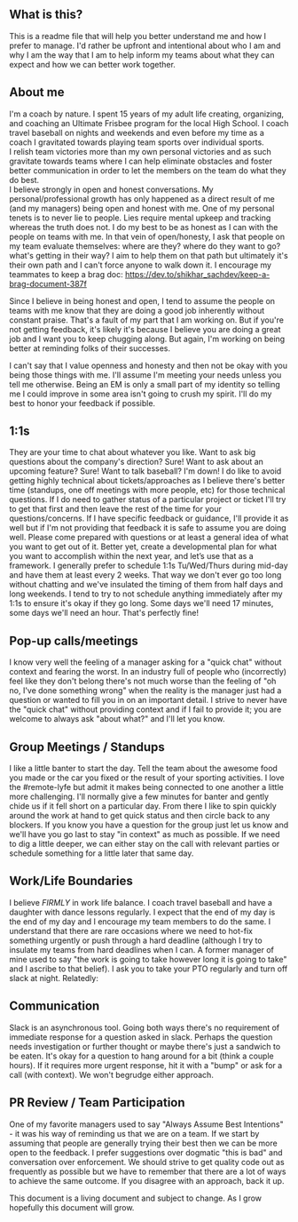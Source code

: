 ## What is this?
This is a readme file that will help you better understand me and how I prefer to manage.
I'd rather be upfront and intentional about who I am and why I am the way that I am to help inform my teams about what they can expect and how we can better work together.

## About me
I'm a coach by nature. I spent 15 years of my adult life creating, organizing, and coaching an Ultimate Frisbee program for the local High School.
I coach travel baseball on nights and weekends and even before my time as a coach I gravitated towards playing team sports over individual sports.  
I relish team victories more than my own personal victories and as such gravitate towards teams where I can help eliminate obstacles and foster better communication in order to let the members on the team do what they do best.  
I believe strongly in open and honest conversations. My personal/professional growth has only happened as a direct result of me (and my managers) being open and honest with me.
One of my personal tenets is to never lie to people.  Lies require mental upkeep and tracking whereas the truth does not.  I do my best to be as honest as I can with the people on teams with me.
In that vein of open/honesty, I ask that people on my team evaluate themselves: where are they? where do they want to go? what's getting in their way?  I aim to help them on that path but ultimately it's their own path and I can't force anyone to walk down it. I encourage my teammates to keep a brag doc: https://dev.to/shikhar_sachdev/keep-a-brag-document-387f

Since I believe in being honest and open, I tend to assume the people on teams with me know that they are doing a good job inherently without constant praise.  That's a fault of my part that I am working on.  But if you're not getting feedback, it's likely it's because I believe you are doing a great job and I want you to keep chugging along.  But again, I'm working on being better at reminding folks of their successes.

I can't say that I value openness and honesty and then not be okay with you being those things with me.  I'll assume I'm meeting your needs unless you tell me otherwise. Being an EM is only a small part of my identity so telling me I could improve in some area isn't going to crush my spirit. I'll do my best to honor your feedback if possible.


## 1:1s
They are your time to chat about whatever you like. Want to ask big questions about the company's direction? Sure! Want to ask about an upcoming feature? Sure! Want to talk baseball? I'm down!  I do like to avoid getting highly technical about tickets/approaches as I believe there's better time (standups, one off meetings with more people, etc) for those technical questions. If I do need to gather status of a particular project or ticket I'll try to get that first and then leave the rest of the time for your questions/concerns.  If I have specific feedback or guidance, I'll provide it as well but if I'm not providing that feedback it is safe to assume you are doing well. Please come prepared with questions or at least a general idea of what you want to get out of it. Better yet, create a developmental plan for what you want to accomplish within the next year, and let’s use that as a framework. I generally prefer to schedule 1:1s Tu/Wed/Thurs during mid-day and have them at least every 2 weeks.  That way we don't ever go too long without chatting and we've insulated the timing of them from half days and long weekends. I tend to try to not schedule anything immediately after my 1:1s to ensure it's okay if they go long.  Some days we'll need 17 minutes, some days we'll need an hour.  That's perfectly fine!

## Pop-up calls/meetings
I know very well the feeling of a manager asking for a "quick chat" without context and fearing the worst. In an industry full of people who (incorrectly) feel like they don't belong there's not much worse than the feeling of "oh no, I've done something wrong" when the reality is the manager just had a question or wanted to fill you in on an important detail.  I strive to never have the "quick chat" without providing context and if I fail to provide it; you are welcome to always ask "about what?" and I'll let you know.  

## Group Meetings / Standups
I like a little banter to start the day. Tell the team about the awesome food you made or the car you fixed or the result of your sporting activities. I love the #remote-lyfe but admit it makes being connected to one another a little more challenging. I'll normally give a few minutes for banter and gently chide us if it fell short on a particular day. From there I like to spin quickly around the work at hand to get quick status and then circle back to any blockers. If you know you have a question for the group just let us know and we'll have you go last to stay "in context" as much as possible. If we need to dig a little deeper, we can either stay on the call with relevant parties or schedule something for a little later that same day.

## Work/Life Boundaries
I believe *FIRMLY* in work life balance. I coach travel baseball and have a daughter with dance lessons regularly. I expect that the end of my day is the end of my day and I encourage my team members to do the same. I understand that there are rare occasions where we need to hot-fix something urgently or push through a hard deadline (although I try to insulate my teams from hard deadlines when I can. A former manager of mine used to say "the work is going to take however long it is going to take" and I ascribe to that belief). I ask you to take your PTO regularly and turn off slack at night.  Relatedly:

## Communication
Slack is an asynchronous tool. Going both ways there's no requirement of immediate response for a question asked in slack. Perhaps the question needs investigation or further thought or maybe there's just a sandwich to be eaten. It's okay for a question to hang around for a bit (think a couple hours). If it requires more urgent response, hit it with a "bump" or ask for a call (with context). We won't begrudge either approach.

## PR Review / Team Participation
One of my favorite managers used to say "Always Assume Best Intentions" - it was his way of reminding us that we are on a team. If we start by assuming that people are generally trying their best then we can be more open to the feedback. I prefer suggestions over dogmatic "this is bad" and conversation over enforcement. We should strive to get quality code out as frequently as possible but we have to remember that there are a lot of ways to achieve the same outcome. If you disagree with an approach, back it up.

This document is a living document and subject to change. As I grow hopefully this document will grow.
